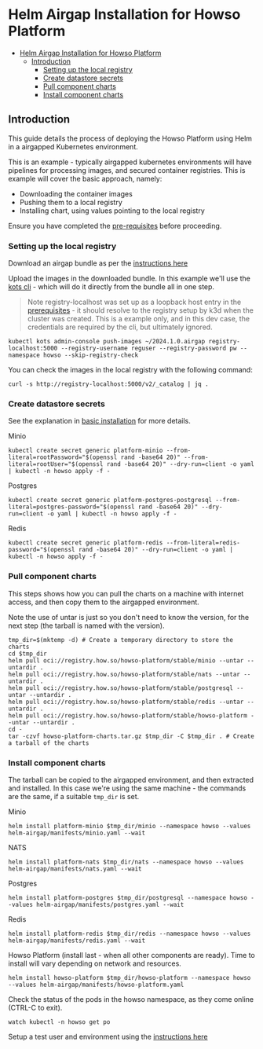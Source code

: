 # Helm Airgap Installation for Howso Platform
- [Helm Airgap Installation for Howso Platform](#helm-airgap-installation-for-howso-platform)
  - [Introduction](#introduction)
    - [Setting up the local registry](#setting-up-the-local-registry)
    - [Create datastore secrets](#create-datastore-secrets)
    - [Pull component charts](#pull-component-charts)
    - [Install component charts](#install-component-charts)


## Introduction
This guide details the process of deploying the Howso Platform using Helm in a airgapped Kubernetes environment.

This is an example - typically airgapped kubernetes environments will have pipelines for processing images, and secured container registries.  This is example will cover the basic approach, namely:
- Downloading the container images
- Pushing them to a local registry
- Installing chart, using values pointing to the local registry

Ensure you have completed the [pre-requisites](../prereqs/README.md) before proceeding.

### Setting up the local registry

Download an airgap bundle as per the [instructions here](../common/README.md#download-airgap-bundle)

Upload the images in the downloaded bundle.  In this example we'll use the [kots cli](https://docs.replicated.com/reference/kots-cli-getting-started) - which will do it directly from the bundle all in one step.
> Note registry-localhost was set up as a loopback host entry in the [prerequisites](../prereqs/README.md) - it should resolve to the registry setup by k3d when the cluster was created.  This is a example only, and in this dev case, the credentials are required by the cli, but ultimately ignored.

```
kubectl kots admin-console push-images ~/2024.1.0.airgap registry-localhost:5000 --registry-username reguser --registry-password pw --namespace howso --skip-registry-check
```

You can check the images in the local registry with the following command:
```
curl -s http://registry-localhost:5000/v2/_catalog | jq .
```

### Create datastore secrets 
See the explanation in [basic installation](../basic/README.md#create-datastore-secrets) for more details.

Minio
```
kubectl create secret generic platform-minio --from-literal=rootPassword="$(openssl rand -base64 20)" --from-literal=rootUser="$(openssl rand -base64 20)" --dry-run=client -o yaml | kubectl -n howso apply -f -
```

Postgres
```
kubectl create secret generic platform-postgres-postgresql --from-literal=postgres-password="$(openssl rand -base64 20)" --dry-run=client -o yaml | kubectl -n howso apply -f -
```

Redis
```
kubectl create secret generic platform-redis --from-literal=redis-password="$(openssl rand -base64 20)" --dry-run=client -o yaml | kubectl -n howso apply -f -
```

### Pull component charts

This steps shows how you can pull the charts on a machine with internet access, and then copy them to the airgapped environment.

Note the use of untar is just so you don't need to know the version, for the next step (the tarball is named with the version).  

```
tmp_dir=$(mktemp -d) # Create a temporary directory to store the charts
cd $tmp_dir
helm pull oci://registry.how.so/howso-platform/stable/minio --untar --untardir .
helm pull oci://registry.how.so/howso-platform/stable/nats --untar --untardir .
helm pull oci://registry.how.so/howso-platform/stable/postgresql --untar --untardir .
helm pull oci://registry.how.so/howso-platform/stable/redis --untar --untardir .
helm pull oci://registry.how.so/howso-platform/stable/howso-platform --untar --untardir .
cd -
tar -czvf howso-platform-charts.tar.gz $tmp_dir -C $tmp_dir . # Create a tarball of the charts
```


### Install component charts 

The tarball can be copied to the airgapped environment, and then extracted and installed.  In this case we're using the same machine - the commands are the same, if a suitable `tmp_dir` is set.


Minio
```
helm install platform-minio $tmp_dir/minio --namespace howso --values helm-airgap/manifests/minio.yaml --wait
```

NATS
```
helm install platform-nats $tmp_dir/nats --namespace howso --values helm-airgap/manifests/nats.yaml --wait
```

Postgres
```
helm install platform-postgres $tmp_dir/postgresql --namespace howso --values helm-airgap/manifests/postgres.yaml --wait
```

Redis
```
helm install platform-redis $tmp_dir/redis --namespace howso --values helm-airgap/manifests/redis.yaml --wait
```

Howso Platform (install last - when all other components are ready).  Time to install will vary depending on network and resources.  
```
helm install howso-platform $tmp_dir/howso-platform --namespace howso --values helm-airgap/manifests/howso-platform.yaml
```

Check the status of the pods in the howso namespace, as they come online (CTRL-C to exit).
```
watch kubectl -n howso get po 
```

Setup a test user and environment using the [instructions here](../common/README.md#create-test-environment)

